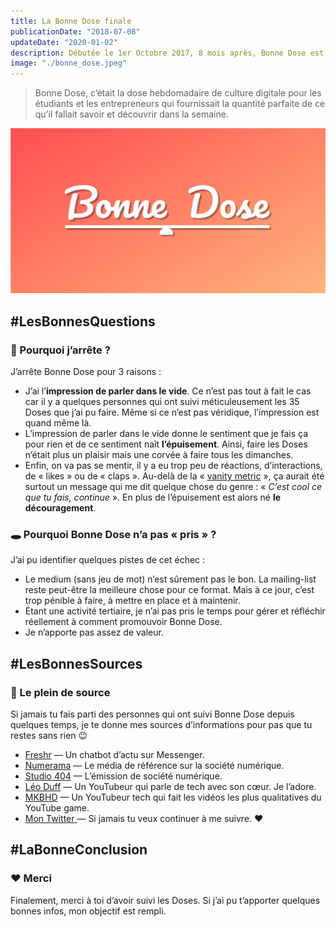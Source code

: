 ```yaml
---
title: La Bonne Dose finale
publicationDate: "2018-07-08"
updateDate: "2020-01-02"
description: Débutée le 1er Octobre 2017, 8 mois après, Bonne Dose est un échec et il faut savoir dire stop.
image: "./bonne_dose.jpeg"
---
```

> Bonne Dose, c’était la dose hebdomadaire de culture digitale pour les étudiants et les entrepreneurs qui fournissait la quantité parfaite de ce qu’il fallait savoir et découvrir dans la semaine.  

![Logo de Bonne Dose](./bonne_dose.jpeg)

## #LesBonnesQuestions
### 🤔 Pourquoi j’arrête ?
J’arrête Bonne Dose pour 3 raisons :
* J’ai l’**impression de parler dans le vide**. Ce n’est pas tout à fait le cas car il y a quelques personnes qui ont suivi méticuleusement les 35 Doses que j’ai pu faire. Même si ce n’est pas véridique, l’impression est quand même là.
* L’impression de parler dans le vide donne le sentiment que je fais ça pour rien et de ce sentiment naît **l’épuisement**. Ainsi, faire les Doses n’était plus un plaisir mais une corvée à faire tous les dimanches.
* Enfin, on va pas se mentir, il y a eu trop peu de réactions, d’interactions, de « likes » ou de « claps ». Au-delà de la «  [vanity metric](https://www.definitions-marketing.com/definition/vanity-metric/)  », ça aurait été surtout un message qui me dit quelque chose du genre : « *C’est cool ce que tu fais, continue* ». En plus de l’épuisement est alors né **le découragement**.

### 🕳️ Pourquoi Bonne Dose n’a pas « pris » ?
J’ai pu identifier quelques pistes de cet échec :
* Le medium (sans jeu de mot) n’est sûrement pas le bon. La mailing-list reste peut-être la meilleure chose pour ce format. Mais à ce jour, c’est trop pénible à faire, à mettre en place et à maintenir.
* Étant une activité tertiaire, je n’ai pas pris le temps pour gérer et réfléchir réellement à comment promouvoir Bonne Dose.
* Je n’apporte pas assez de valeur.

## #LesBonnesSources

### 🌊 Le plein de source
Si jamais tu fais parti des personnes qui ont suivi Bonne Dose depuis quelques temps, je te donne mes sources d’informations pour pas que tu restes sans rien 😉
*  [Freshr](https://www.freshr.fr/)  — Un chatbot d’actu sur Messenger.
*  [Numerama](https://www.numerama.com/)  — Le média de référence sur la société numérique.
*  [Studio 404](http://dequaliter.com/)  — L’émission de société numérique.
*  [Léo Duff](https://www.youtube.com/channel/UCNiauGTV7XhkOpUAIXod4xA)  — Un YouTubeur qui parle de tech avec son cœur. Je l’adore.
*  [MKBHD](https://www.youtube.com/user/marquesbrownlee)  — Un YouTubeur tech qui fait les vidéos les plus qualitatives du YouTube game.
*  [Mon Twitter ](https://twitter.com/LouisCuvelier_) — Si jamais tu veux continuer à me suivre. ❤️

## #LaBonneConclusion
### ❤️ Merci
Finalement, merci à toi d’avoir suivi les Doses. Si j’ai pu t’apporter quelques bonnes infos, mon objectif est rempli.
